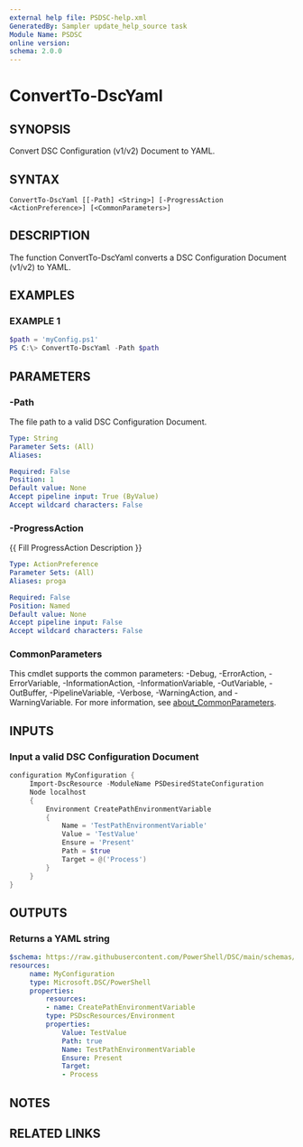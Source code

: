 ```yaml
---
external help file: PSDSC-help.xml
GeneratedBy: Sampler update_help_source task
Module Name: PSDSC
online version:
schema: 2.0.0
---
```


# ConvertTo-DscYaml

## SYNOPSIS
Convert DSC Configuration (v1/v2) Document to YAML.

## SYNTAX

```
ConvertTo-DscYaml [[-Path] <String>] [-ProgressAction <ActionPreference>] [<CommonParameters>]
```

## DESCRIPTION
The function ConvertTo-DscYaml converts a DSC Configuration Document (v1/v2) to YAML.

## EXAMPLES

### EXAMPLE 1

```powershell
$path = 'myConfig.ps1'
PS C:\> ConvertTo-DscYaml -Path $path
```

## PARAMETERS

### -Path
The file path to a valid DSC Configuration Document.

```yaml
Type: String
Parameter Sets: (All)
Aliases:

Required: False
Position: 1
Default value: None
Accept pipeline input: True (ByValue)
Accept wildcard characters: False
```

### -ProgressAction
{{ Fill ProgressAction Description }}

```yaml
Type: ActionPreference
Parameter Sets: (All)
Aliases: proga

Required: False
Position: Named
Default value: None
Accept pipeline input: False
Accept wildcard characters: False
```

### CommonParameters
This cmdlet supports the common parameters: -Debug, -ErrorAction, -ErrorVariable, -InformationAction, -InformationVariable, -OutVariable, -OutBuffer, -PipelineVariable, -Verbose, -WarningAction, and -WarningVariable. For more information, see [about_CommonParameters](http://go.microsoft.com/fwlink/?LinkID=113216).

## INPUTS

### Input a valid DSC Configuration Document

```powershell
configuration MyConfiguration {
     Import-DscResource -ModuleName PSDesiredStateConfiguration
     Node localhost
     {
         Environment CreatePathEnvironmentVariable
         {
             Name = 'TestPathEnvironmentVariable'
             Value = 'TestValue'
             Ensure = 'Present'
             Path = $true
             Target = @('Process')
         }
     }
}
```

## OUTPUTS

### Returns a YAML string

```yaml
$schema: https://raw.githubusercontent.com/PowerShell/DSC/main/schemas/2024/04/config/document.json
resources:
     name: MyConfiguration
     type: Microsoft.DSC/PowerShell
     properties:
         resources:
         - name: CreatePathEnvironmentVariable
         type: PSDscResources/Environment
         properties:
             Value: TestValue
             Path: true
             Name: TestPathEnvironmentVariable
             Ensure: Present
             Target:
             - Process
```

## NOTES

## RELATED LINKS
